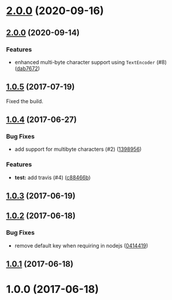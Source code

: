 # [2.0.0](https://github.com/algolia/chunk-text/compare/v1.0.5...v2.0.0) (2020-09-16)



<a name="2.0.0"></a>
## [2.0.0](https://github.com/algolia/chunk-text/compare/v1.0.5...v2.0.0) (2020-09-14)

### Features

* enhanced multi-byte character support using `TextEncoder` (#8) ([dab7672](https://github.com/algolia/chunk-text/commit/dab7672))

<a name="1.0.5"></a>
## [1.0.5](https://github.com/algolia/chunk-text/compare/v1.0.4...v1.0.5) (2017-07-19)

Fixed the build.

<a name="1.0.4"></a>
## [1.0.4](https://github.com/algolia/chunk-text/compare/v1.0.3...v1.0.4) (2017-06-27)


### Bug Fixes

* add support for multibyte characters (#2) ([1398956](https://github.com/algolia/chunk-text/commit/1398956))


### Features

* **test:** add travis (#4) ([c88466b](https://github.com/algolia/chunk-text/commit/c88466b))



<a name="1.0.3"></a>
## [1.0.3](https://github.com/algolia/chunk-text/compare/v1.0.2...v1.0.3) (2017-06-19)



<a name="1.0.2"></a>
## [1.0.2](https://github.com/algolia/chunk-text/compare/v1.0.1...v1.0.2) (2017-06-18)


### Bug Fixes

* remove default key when requiring in nodejs ([0414419](https://github.com/algolia/chunk-text/commit/0414419))



<a name="1.0.1"></a>
## [1.0.1](https://github.com/algolia/chunk-text/compare/v1.0.0...v1.0.1) (2017-06-18)



<a name="1.0.0"></a>
# 1.0.0 (2017-06-18)



